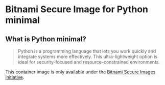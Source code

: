 # Bitnami Secure Image for Python minimal

## What is Python minimal?

> Python is a programming language that lets you work quickly and integrate systems more effectively. This ultra-lightweight option is ideal for security-focused and resource-constrained environments.

This container image is only available under the [Bitnami Secure Images initiative](https://news.broadcom.com/app-dev/broadcom-introduces-bitnami-secure-images-for-production-ready-containerized-applications).